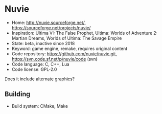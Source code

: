 # Nuvie

- Home: http://nuvie.sourceforge.net/, https://sourceforge.net/projects/nuvie/
- Inspiration: Ultima VI: The False Prophet, Ultima: Worlds of Adventure 2: Martian Dreams, Worlds of Ultima: The Savage Empire
- State: beta, inactive since 2018
- Keyword: game engine, remake, requires original content
- Code repository: https://github.com/nuvie/nuvie.git, https://svn.code.sf.net/p/nuvie/code (svn)
- Code language: C, C++, Lua
- Code license: GPL-2.0

Does it include alternate graphics?

## Building

- Build system: CMake, Make
